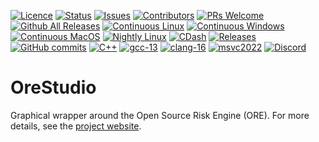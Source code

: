 [![Licence](https://img.shields.io/badge/license-GPL_3-green.svg?dummy)](https://raw.githubusercontent.com/OreStudio/OreStudio/main/LICENCE)
[![Status](https://img.shields.io/badge/status-active-brightgreen.svg?style=flat)](https://github.com/OreStudio/OreStudio/pulse/monthly)
[![Issues](https://img.shields.io/github/issues/OreStudio/OreStudio.svg)](https://github.com/OreStudio/OreStudio/issues)
[![Contributors](https://img.shields.io/github/contributors/OreStudio/OreStudio.svg)](https://github.com/OreStudio/OreStudio/graphs/contributors)
[![PRs Welcome](https://img.shields.io/badge/PRs%20-welcome-brightgreen.svg)](https://github.com/OreStudio/OreStudio/blob/main/CONTRIBUTING.md)
[![Github All Releases](https://img.shields.io/github/downloads/OreStudio/OreStudio/total.svg)](https://github.com/OreStudio/OreStudio/releases)
[![Continuous Linux](https://github.com/OreStudio/OreStudio/actions/workflows/continuous-linux.yml/badge.svg)](https://github.com/OreStudio/OreStudio/actions/workflows/continuous-linux.yml)
[![Continuous Windows](https://github.com/OreStudio/OreStudio/actions/workflows/continuous-windows.yml/badge.svg)](https://github.com/OreStudio/OreStudio/actions/workflows/continuous-windows.yml)
[![Continuous MacOS](https://github.com/OreStudio/OreStudio/actions/workflows/continuous-macos.yml/badge.svg)](https://github.com/OreStudio/OreStudio/actions/workflows/continuous-macos.yml)
[![Nightly Linux](https://github.com/OreStudio/OreStudio/actions/workflows/nightly-linux.yml/badge.svg)](https://github.com/OreStudio/OreStudio/actions/workflows/nightly-linux.yml)
[![CDash](https://img.shields.io/badge/cdash-dashboard-00cc00.svg)](https://my.cdash.org/index.php?project=OreStudio)
[![Releases](https://img.shields.io/github/release/OreStudio/OreStudio.svg)](https://github.com/OreStudio/OreStudio/releases)
[![GitHub commits](https://img.shields.io/github/commits-since/OreStudio/OreStudio/v1.0.32.svg)](https://github.com/OreStudio/OreStudio/commits/main)
[![C++](https://img.shields.io/badge/std-C++17-blue.svg)](https://en.wikipedia.org/wiki/C%2B%2B17)
[![gcc-13](https://img.shields.io/badge/GCC-13-blue.svg)](https://www.gnu.org/software/gcc/gcc-13)
[![clang-16](https://img.shields.io/badge/CLANG-16-blue.svg)](https://releases.llvm.org/16.0.0/tools/clang/docs/ReleaseNotes.html)
[![msvc2022](https://img.shields.io/badge/MSVC-2022-blue.svg)](https://visualstudio.microsoft.com/vs/whatsnew/)
[![Discord](https://dcbadge.limes.pink/api/server/https://discord.gg/gcrYsjW3pd)](https://discord.gg/https://discord.gg/gcrYsjW3pd)

# OreStudio

Graphical wrapper around the Open Source Risk Engine (ORE). For more details,
see the [project website](https://orestudio.github.io/OreStudio/).
